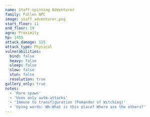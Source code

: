 ```yaml
---
name: Staff-spinning Adventurer
family: Fallen NPC
image: staff_adventurer.png
start_floor: 11
end_floor: 19
agro: Proximity
hp: 1455
attack_damage: 125
attack_type: Physical
vulnerabilities:
  bind: false
  heavy: false
  sleep: false
  slow: false
  stun: false
  resolution: true
gallery_only: true
notes:
  - 'Rare spawn'
  - 'Uses only auto-attacks'
  - 'Immune to transfiguration (Pomander of Witching)'
  - 'Dying words: Wh-What is this place? Where are the others?'
---
```

